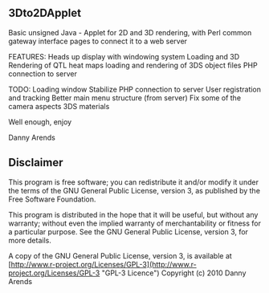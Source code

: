 3Dto2DApplet
------------
Basic unsigned Java - Applet for 2D and 3D rendering, with Perl common 
gateway interface pages to connect it to a web server

FEATURES:
Heads up display with windowing system
Loading and 3D Rendering of QTL heat maps
loading and rendering of 3DS object files
PHP connection to server

TODO:
Loading window
Stabilize PHP connection to server
User registration and tracking
Better main menu structure (from server)
Fix some of the camera aspects
3DS materials

Well enough, enjoy

Danny Arends

Disclaimer
----------
This program is free software; you can redistribute it and/or
modify it under the terms of the GNU General Public License,
version 3, as published by the Free Software Foundation.

This program is distributed in the hope that it will be useful,
but without any warranty; without even the implied warranty of
merchantability or fitness for a particular purpose.  See the GNU
General Public License, version 3, for more details.

A copy of the GNU General Public License, version 3, is available
at [http://www.r-project.org/Licenses/GPL-3](http://www.r-project.org/Licenses/GPL-3 "GPL-3 Licence")
Copyright (c) 2010 Danny Arends